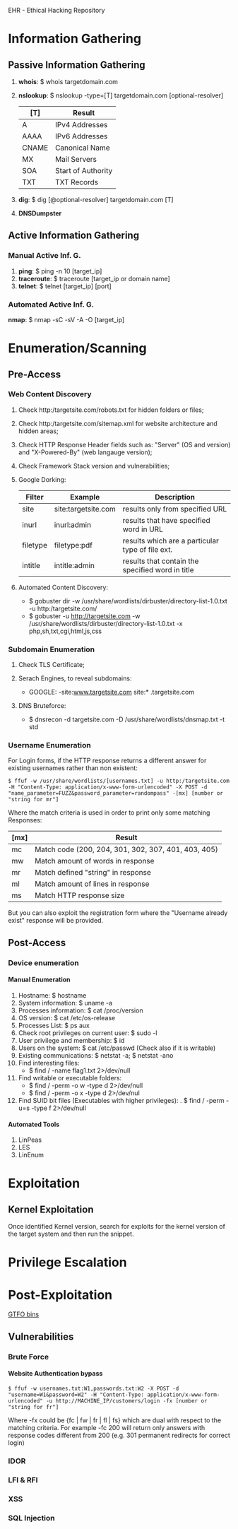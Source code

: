 EHR - Ethical Hacking Repository


# Information Gathering

## Passive Information Gathering

1. **whois**: $ whois targetdomain.com
2. **nslookup**: $ nslookup -type=[T] targetdomain.com [optional-resolver]
      
      | [T]   | Result             |
      |-------|--------------------|
      | A     | IPv4 Addresses     |
      | AAAA  | IPv6 Addresses     |
      | CNAME | Canonical Name     |
      | MX    | Mail Servers       |
      | SOA   | Start of Authority |
      | TXT   | TXT Records        |
      
3. **dig**: $ dig [@optional-resolver] targetdomain.com [T]
4. **DNSDumpster**

## Active Information Gathering

### Manual Active Inf. G.

1. **ping**: $ ping -n 10 [target_ip]
2. **traceroute**: $ traceroute [target_ip or domain name]
3. **telnet**: $ telnet [target_ip] [port]

### Automated Active Inf. G.

**nmap**: $ nmap -sC -sV -A -O [target_ip] 

# Enumeration/Scanning

## Pre-Access

### Web Content Discovery

1. Check http:/targetsite.com/robots.txt for hidden folders or files;
2. Check http:/targetsite.com/sitemap.xml for website architecture and hidden areas;
3. Check HTTP Response Header fields such as: "Server" (OS and version) and "X-Powered-By" (web langauge version);
4. Check Framework Stack version and vulnerabilities;
5. Google Dorking:
      
      | Filter   | Example             | Description                                      |
      |----------|---------------------|--------------------------------------------------|
      | site     | site:targetsite.com | results only from specified URL                  |
      | inurl    | inurl:admin         | results that have specified word in URL          |
      | filetype | filetype:pdf        | results which are a particular type of file ext. |
      | intitle  | intitle:admin       | results that contain the specified word in title |

6. Automated Content Discovery:
     - $ gobuster dir -w /usr/share/wordlists/dirbuster/directory-list-1.0.txt -u http:/targetsite.com/
     - $ gobuster -u http://targetsite.com -w /usr/share/wordlists/dirbuster/directory-list-1.0.txt -x php,sh,txt,cgi,html,js,css

### Subdomain Enumeration

1. Check TLS Certificate;
2. Serach Engines, to reveal subdomains:
      - GOOGLE: -site:www.targetsite.com site:* .targetsite.com

3. DNS Bruteforce:
      - $ dnsrecon -d targetsite.com -D /usr/share/wordlists/dnsmap.txt -t std

### Username Enumeration

For Login forms, if the HTTP response returns a different answer for existing usernames rather than non existent:

    $ ffuf -w /usr/share/wordlists/[usernames.txt] -u http:/targetsite.com -H "Content-Type: application/x-www-form-urlencoded" -X POST -d "name_parameter=FUZZ&password_parameter=randompass" -[mx] [number or "string for mr"]

Where the match criteria is used in order to print only some matching Responses:

| [mx] | Result                                              |
|------|-----------------------------------------------------|
| mc   | Match code (200, 204, 301, 302, 307, 401, 403, 405) |
| mw   | Match amount of words in response                   |
| mr   | Match defined "string" in response                  |
| ml   | Match amount of lines in response                   |
| ms   | Match HTTP response size                            |

But you can also exploit the registration form where the "Username already exist" response will be provided.

## Post-Access

### Device enumeration

#### Manual Enumeration

1. Hostname: $ hostname
2. System information: $ uname -a
3. Processes information: $ cat /proc/version
4. OS version: $ cat /etc/os-release
5. Processes List: $ ps aux
6. Check root privileges on current user: $ sudo -l
7. User privilege and membership: $ id
8. Users on the system: $ cat /etc/passwd (Check also if it is writable)
9. Existing communications: $ netstat -a; $ netstat -ano
10. Find interesting files:
      - $ find / -name flag1.txt 2>/dev/null
11. Find writable or executable folders:
      - $ find / -perm -o w -type d 2>/dev/null
      - $ find / -perm -o x -type d 2>/dev/nul
12. Find SUID bit files (Executables with higher privileges):
      . $ find / -perm -u=s -type f 2>/dev/null

#### Automated Tools

1. LinPeas
2. LES
3. LinEnum
 
# Exploitation

## Kernel Exploitation

Once identified Kernel version, search for exploits for the kernel version of the target system and then run the snippet.


# Privilege Escalation

# Post-Exploitation
[GTFO bins](https://gtfobins.github.io/)

## Vulnerabilities

### Brute Force

#### Website Authentication bypass

    $ ffuf -w usernames.txt:W1,passwords.txt:W2 -X POST -d "username=W1&password=W2" -H "Content-Type: application/x-www-form-urlencoded" -u http://MACHINE_IP/customers/login -fx [number or "string for fr"]
    
Where -fx could be {fc | fw | fr | fl | fs} which are dual with respect to the matching criteria. For example -fc 200 will return only answers with response codes different from 200 (e.g. 301 permanent redirects for correct login)

### IDOR

### LFI & RFI

### XSS

### SQL Injection
